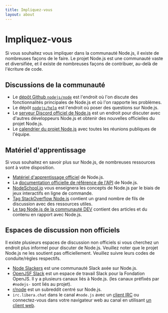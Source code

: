 ```yaml
---
title: Impliquez-vous
layout: about
---
```


# Impliquez-vous

Si vous souhaitez vous impliquer dans la communauté Node.js, il existe de nombreuses façons de le faire. Le projet Node.js est une communauté vaste et diversifiée, et il existe de nombreuses façons de contribuer, au-delà de l'écriture de code.

## Discussions de la communauté

- Le [dépôt Github `nodejs/node`](https://github.com/nodejs/node/issues) est l'endroit où l'on discute des fonctionnalités principales de Node.js et où l'on rapporte les problèmes.
- Le dépôt [`nodejs/help`](https://github.com/nodejs/help/issues) est l'endroit où poser des questions sur Node.js.
- Le [serveur Discord officiel de Node.js](/discord) est un endroit pour discuter avec d'autres développeurs Node.js et obtenir des nouvelles officielles du projet Node.js.
- Le [calendrier du projet Node.js](https://nodejs.org/calendar) avec toutes les réunions publiques de l'équipe.

## Matériel d'apprentissage

Si vous souhaitez en savoir plus sur Node.js, de nombreuses ressources sont à votre disposition.

- [Matériel d'apprentissage officiel](https://nodejs.org/en/learn/) de Node.js.
- La [documentation officielle de référence de l'API](https://nodejs.org/api/) de Node.js.
- [NodeSchool.io](https://nodeschool.io/) vous enseignera les concepts de Node.js par le biais de jeux interactifs en ligne de commande.
- [Tag StackOverflow Node.js](https://stackoverflow.com/questions/tagged/node.js) contient un grand nombre de fils de discussion avec des ressources utiles.
- [Le tag Node.js de la communauté DEV](https://dev.to/t/node) contient des articles et du contenu en rapport avec Node.js.

## Espaces de discussion non officiels

Il existe plusieurs espaces de discussion non officiels si vous cherchez un endroit plus informel pour discuter de Node.js.
Veuillez noter que le projet Node.js ne les soutient pas officiellement.
Veuillez suivre leurs codes de conduite/règles respectifs.

- [Node Slackers](https://www.nodeslackers.com/) est une communauté Slack axée sur Node.js.
- [OpenJSF Slack](https://slack-invite.openjsf.org/) est un espace de travail Slack pour la Fondation OpenJS. Il y a plusieurs canaux liés à Node.js. (les canaux préfixés par `#nodejs-` sont liés au projet).
- [r/node](https://www.reddit.com/r/node/) est un subreddit centré sur Node.js.
- `irc.libera.chat` dans le canal `#node.js` avec un [client IRC](https://en.wikipedia.org/wiki/Comparison_of_Internet_Relay_Chat_clients) ou connectez-vous dans votre navigateur web au canal en utilisant [un client web](https://kiwiirc.com/nextclient/).
